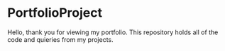 # PortfolioProject

Hello, thank you for viewing my portfolio. This repository holds all of the code and quieries from my projects. 
